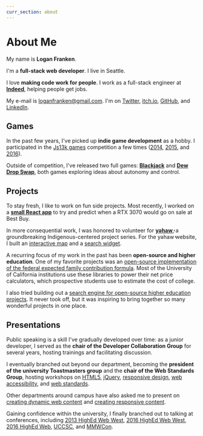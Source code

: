 ```yaml
---
curr_section: about
---
```


# About Me

My name is **Logan Franken**.

I'm a **full-stack web developer**. I live in Seattle.

I love **making code work for people**. I work as a full-stack
engineer at **[Indeed](https://www.indeed.com/)**, helping people get jobs.

My e-mail is [loganfranken@gmail.com](mailto:loganfranken@gmail.com).
I'm on [Twitter](https://twitter.com/loganfranken),
[itch.io](https://loganfranken.itch.io/),
[GitHub](https://github.com/loganfranken), and
[LinkedIn](https://www.linkedin.com/in/loganfranken/).

## Games

In the past few years, I've picked up **indie game development**
as a hobby. I participated in the <a href="https://js13kgames.com/">Js13k games</a>
competition a few times (<a href="https://js13kgames.com/entries/elum" aria-label="2014 Js13k entry">2014</a>,
<a href="https://js13kgames.com/entries/paratec-systems" aria-label="2015 Js13k entry">2015</a>, and
<a href="https://js13kgames.com/entries/control" aria-label="2016 Js13k entry">2016</a>).

Outside of competition, I've released two full games:
**<a href="https://www.loganfranken.com/blog/1582/blackjack/">Blackjack</a>**
and **<a href="https://www.loganfranken.com/blog/1660/dew-drop-swap/">Dew Drop Swap</a>**, 
both games exploring ideas about autonomy and control.

## Projects

To stay fresh, I like to work on fun side projects. Most recently, I worked on a
**<a href="https://github.com/loganfranken/best-buy-rtx-3070" aria-label="Best Buy RTX 3070 Drop Predictor">small React app</a>**
to try and predict when a RTX 3070 would go on sale at Best Buy.

In more consequential work, I was honored to volunteer for **<a href="https://yehawshow.com/">yəhaw̓</a>**,
a groundbreaking Indigenous-centered project series. For the yəhaw̓ website,
I built an <a href="https://github.com/loganfranken/yehaw-map" aria-label="GitHub page for the yəhaw̓ map project">interactive map</a> and
a <a href="https://github.com/loganfranken/yehaw-search" aria-label="GitHub page for the yəhaw̓ search project">search widget</a>.

A recurring focus of my work in the past has been **open-source and higher education**.
One of my favorite projects was an <a href="https://github.com/ucsbfinaid">open-source implementation of the
federal expected family contribution formula</a>. Most of the University of California institutions use these
libraries to power their net price calculators, which prospective students use to estimate the cost of college.

I also tried building out a <a href="https://github.com/universitycommons/">search engine for open-source
higher education projects</a>. It never took off, but it was inspiring to bring together so many wonderful
projects in one place.

## Presentations

Public speaking is a skill I've gradually developed over time: as a junior
developer, I served as the **chair of the Developer Collaboration Group** for
several years, hosting trainings and facilitating discussion.

I eventually branched out beyond our department, becoming the
**president of the university Toastmasters group** and the
**chair of the Web Standards Group**, hosting workshops on
<a href="https://www.loganfranken.com/blog/381/ucsb-html5-workshop/" aria-label="UCSB Web Standards Group HTML5 workshop">HTML5</a>,
<a href="https://www.loganfranken.com/blog/392/jquery-javascript-made-easy/" aria-label="UCSB Web Standards Group jQuery workshop">jQuery</a>,
<a href="https://www.loganfranken.com/blog/429/introduction-to-responsive-design/" aria-label="UCSB Web Standards Group responsive design workshop">responsive design</a>,
<a href="https://www.loganfranken.com/blog/496/introduction-to-web-accessibility/" aria-label="UCSB Web Standards Group web accessibility workshop">web accessibility</a>,
and <a href="https://www.loganfranken.com/blog/532/overview-of-web-standards/" aria-label="UCSB Web Standards Group web standards workshop">web standards</a>.

Other departments around campus have also asked me to present on
<a href="https://www.loganfranken.com/blog/675/creating-dynamic-web-content/">creating dynamic web content</a>
and <a href="https://www.loganfranken.com/blog/400/creating-responsive-content/">creating responsive content</a>.

Gaining confidence within the university, I finally branched out to talking at conferences,
including <a href="https://www.loganfranken.com/blog/389/responsive-design-real-talk/">2013 HighEd Web West</a>,
<a href="https://www.loganfranken.com/blog/1375/there-is-no-open-source-higher-education-ecosystem/">2016 HighEd Web West</a>,
<a href="https://www.loganfranken.com/blog/1460/the-stories-our-systems-tell/">2016 HighEd Web</a>,
<a href="https://www.loganfranken.com/blog/397/uccsc-talks/">UCCSC</a>, and
<a href="https://www.loganfranken.com/blog/420/mmwcon-2013/">MMWCon</a>.
